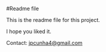 #Readme file

This is the readme file for this project.

I hope you liked it.

Contact: jpcunha4@gmail.com
